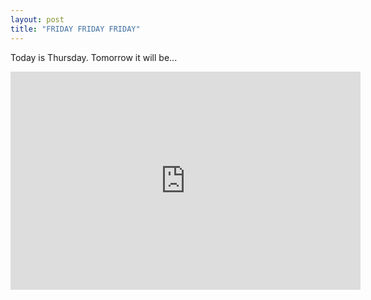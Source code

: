 ```yaml
---
layout: post
title: "FRIDAY FRIDAY FRIDAY"
---
```


<p>Today is Thursday. Tomorrow it will be...</p>
<iframe title="YouTube video player" width="560" height="349" src="http://www.youtube.com/embed/FiQVayc6JfA?rel=0" frameborder="0"> </iframe>
<p>&nbsp;</p>

